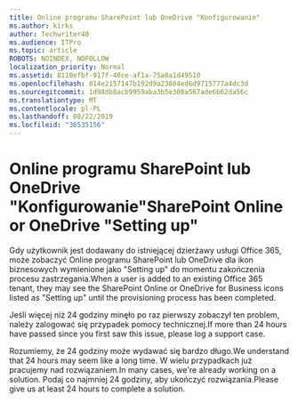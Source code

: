 ```yaml
---
title: Online programu SharePoint lub OneDrive "Konfigurowanie"
ms.author: kirks
author: Techwriter40
ms.audience: ITPro
ms.topic: article
ROBOTS: NOINDEX, NOFOLLOW
localization_priority: Normal
ms.assetid: 8110efbf-917f-46ce-af1a-75a8a1d49510
ms.openlocfilehash: 814e2157147b192d9a23084ed6d9715777a4dc3d
ms.sourcegitcommit: 1d98db8acb9959aba3b5e308a567ade6b62da56c
ms.translationtype: MT
ms.contentlocale: pl-PL
ms.lasthandoff: 08/22/2019
ms.locfileid: "36535156"
---
```

# <a name="sharepoint-online-or-onedrive-setting-up"></a><span data-ttu-id="0b75d-102">Online programu SharePoint lub OneDrive "Konfigurowanie"</span><span class="sxs-lookup"><span data-stu-id="0b75d-102">SharePoint Online or OneDrive "Setting up"</span></span>

<span data-ttu-id="0b75d-103">Gdy użytkownik jest dodawany do istniejącej dzierżawy usługi Office 365, może zobaczyć Online programu SharePoint lub OneDrive dla ikon biznesowych wymienione jako "Setting up" do momentu zakończenia procesu zastrzegania.</span><span class="sxs-lookup"><span data-stu-id="0b75d-103">When a user is added to an existing Office 365 tenant, they may see the SharePoint Online or OneDrive for Business icons listed as "Setting up" until the provisioning process has been completed.</span></span>

<span data-ttu-id="0b75d-104">Jeśli więcej niż 24 godziny minęło po raz pierwszy zobaczył ten problem, należy zalogować się przypadek pomocy technicznej.</span><span class="sxs-lookup"><span data-stu-id="0b75d-104">If more than 24 hours have passed since you first saw this issue, please log a support case.</span></span>

<span data-ttu-id="0b75d-105">Rozumiemy, że 24 godziny może wydawać się bardzo długo.</span><span class="sxs-lookup"><span data-stu-id="0b75d-105">We understand that 24 hours may seem like a long time.</span></span> <span data-ttu-id="0b75d-106">W wielu przypadkach już pracujemy nad rozwiązaniem.</span><span class="sxs-lookup"><span data-stu-id="0b75d-106">In many cases, we're already working on a solution.</span></span> <span data-ttu-id="0b75d-107">Podaj co najmniej 24 godziny, aby ukończyć rozwiązania.</span><span class="sxs-lookup"><span data-stu-id="0b75d-107">Please give us at least 24 hours to complete a solution.</span></span>

